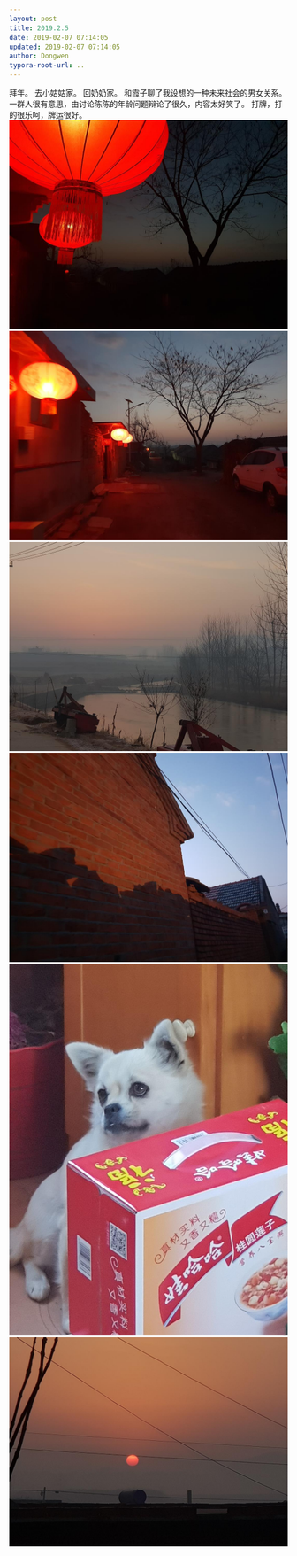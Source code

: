 ```yaml
---
layout: post
title: 2019.2.5
date: 2019-02-07 07:14:05
updated: 2019-02-07 07:14:05
author: Dongwen
typora-root-url: ..
---
```




拜年。
去小姑姑家。
回奶奶家。
和霞子聊了我设想的一种未来社会的男女关系。
一群人很有意思，由讨论陈陈的年龄问题辩论了很久，内容太好笑了。
打牌，打的很乐呵，牌运很好。      ![](/img/in-post/x57919406.jpg)
![](/img/in-post/x57919402.jpg)
![](/img/in-post/x57919403.jpg)
![](/img/in-post/x57919409.jpg)
![](/img/in-post/x57919404.jpg)
![](/img/in-post/x57919410.jpg)
